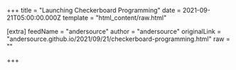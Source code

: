 
+++
title = "Launching Checkerboard Programming"
date = 2021-09-21T05:00:00.000Z
template = "html_content/raw.html"

[extra]
feedName = "andersource"
author = "andersource"
originalLink = "andersource.github.io/2021/09/21/checkerboard-programming.html"
raw = ""

+++

